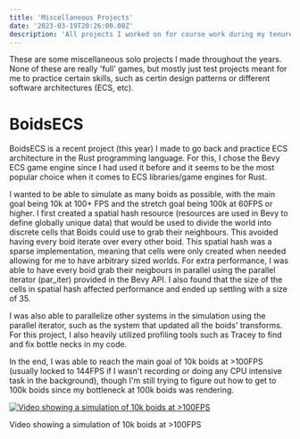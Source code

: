 ```yaml
---
title: 'Miscellaneous Projects'
date: '2023-03-19T20:26:00.00Z'
description: 'All projects I worked on for course work during my tenure at Falmouth University (2019-2022)'
---
```


These are some miscellaneous solo projects I made throughout the years. None of these are really 'full' games, but mostly just test projects meant for me to practice certain skills, such as certin design patterns or different software architectures (ECS, etc).


# BoidsECS

BoidsECS is a recent project (this year) I made to go back and practice ECS architecture in the Rust programming language. For this, I chose the Bevy ECS game engine since I had used it before and it seems to be the most popular choice when it comes to ECS libraries/game engines for Rust.

I wanted to be able to simulate as many boids as possible, with the main goal being 10k at 100+ FPS and the stretch goal being 100k at 60FPS or higher. I first created a spatial hash resource (resources are used in Bevy to define globally unique data) that would be used to divide the world into discrete cells that Boids could use to grab their neighbours. This avoided having every boid iterate over every other boid. This spatial hash was a sparse implementation, meaning that cells were only created when needed allowing for me to have arbitrary sized worlds. For extra performance, I was able to have every boid grab their neigbours in parallel using the parallel iterator (par_iter) provided in the Bevy API. I also found that the size of the cells in spatial hash affected performance and ended up settling with a size of 35.

I was also able to parallelize other systems in the simulation using the parallel iterator, such as the system that updated all the boids' transforms. For this project, I also heavily utilized profiling tools such as Tracey to find and fix bottle necks in my code.

In the end, I was able to reach the main goal of 10k boids at >100FPS (usually locked to 144FPS if I wasn't recording or doing any CPU intensive task in the background), though I'm still trying to figure out how to get to 100k boids since my bottleneck at 100k boids was rendering.


[![Video showing a simulation of 10k boids at >100FPS](https://img.youtube.com/vi/SWjG86YT_ec/0.jpg)](https://www.youtube.com/watch?v=SWjG86YT_ec)

Video showing a simulation of 10k boids at >100FPS



